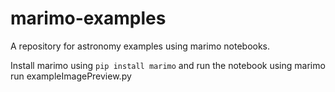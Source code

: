 # marimo-examples
A repository for astronomy examples using marimo notebooks.

Install marimo using `pip install marimo` and run the notebook using marimo run exampleImagePreview.py

